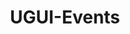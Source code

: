 ---
layout: article
title: UGUI-Events
tags: ["Unity", "UGUI"]
key: Events
permalink: docs/UGUI/Events
aside:
  toc: true
sidebar:
  nav: docs-UGUI
---